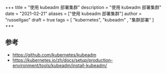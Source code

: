 +++
title = "使用 kubeadm 部署集群"
description = "使用 kubeadm 部署集群"
date = "2021-02-21"
aliases = ["使用 kubeadm 部署集群"]
author = "russellgao"
draft = true
tags = [
    "kubernetes",
    "kubeadm" ,
    "集群部署"
]
+++


## 参考
- https://github.com/kubernetes/kubeadm
- https://kubernetes.io/zh/docs/setup/production-environment/tools/kubeadm/install-kubeadm/